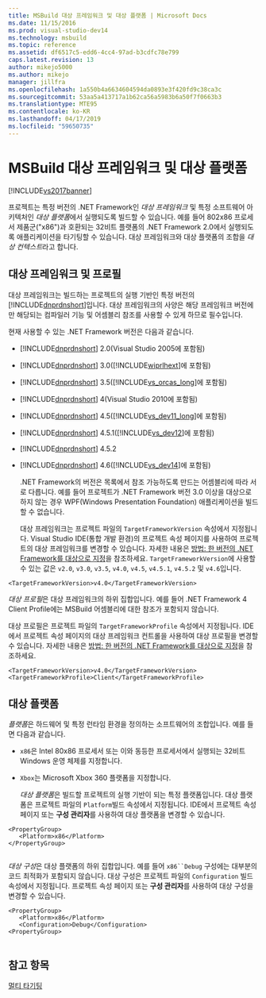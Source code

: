 ```yaml
---
title: MSBuild 대상 프레임워크 및 대상 플랫폼 | Microsoft Docs
ms.date: 11/15/2016
ms.prod: visual-studio-dev14
ms.technology: msbuild
ms.topic: reference
ms.assetid: df6517c5-edd6-4cc4-97ad-b3cdfc78e799
caps.latest.revision: 13
author: mikejo5000
ms.author: mikejo
manager: jillfra
ms.openlocfilehash: 1a550b4a6634604594da0893e3f420fd9c38ca3c
ms.sourcegitcommit: 53aa5a413717a1b62ca56a5983b6a50f7f0663b3
ms.translationtype: MTE95
ms.contentlocale: ko-KR
ms.lasthandoff: 04/17/2019
ms.locfileid: "59650735"
---
```

# <a name="msbuild-target-framework-and-target-platform"></a>MSBuild 대상 프레임워크 및 대상 플랫폼
[!INCLUDE[vs2017banner](../includes/vs2017banner.md)]

프로젝트는 특정 버전의 .NET Framework인 *대상 프레임워크* 및 특정 소프트웨어 아키텍처인 *대상 플랫폼*에서 실행되도록 빌드할 수 있습니다.  예를 들어 802x86 프로세서 제품군("x86")과 호환되는 32비트 플랫폼의 .NET Framework 2.0에서 실행되도록 애플리케이션을 타기팅할 수 있습니다. 대상 프레임워크와 대상 플랫폼의 조합을 *대상 컨텍스트*라고 합니다.  
  
## <a name="target-framework-and-profile"></a>대상 프레임워크 및 프로필  
 대상 프레임워크는 빌드하는 프로젝트의 실행 기반인 특정 버전의 [!INCLUDE[dnprdnshort](../includes/dnprdnshort-md.md)]입니다. 대상 프레임워크의 사양은 해당 프레임워크 버전에만 해당되는 컴파일러 기능 및 어셈블리 참조를 사용할 수 있게 하므로 필수입니다.  
  
 현재 사용할 수 있는 .NET Framework 버전은 다음과 같습니다.  
  
- [!INCLUDE[dnprdnshort](../includes/dnprdnshort-md.md)] 2.0(Visual Studio 2005에 포함됨)  
  
- [!INCLUDE[dnprdnshort](../includes/dnprdnshort-md.md)] 3.0([!INCLUDE[wiprlhext](../includes/wiprlhext-md.md)]에 포함됨)  
  
- [!INCLUDE[dnprdnshort](../includes/dnprdnshort-md.md)] 3.5([!INCLUDE[vs_orcas_long](../includes/vs-orcas-long-md.md)]에 포함됨)  
  
- [!INCLUDE[dnprdnshort](../includes/dnprdnshort-md.md)] 4(Visual Studio 2010에 포함됨)  
  
- [!INCLUDE[dnprdnshort](../includes/dnprdnshort-md.md)] 4.5([!INCLUDE[vs_dev11_long](../includes/vs-dev11-long-md.md)]에 포함됨)  
  
- [!INCLUDE[dnprdnshort](../includes/dnprdnshort-md.md)] 4.5.1([!INCLUDE[vs_dev12](../includes/vs-dev12-md.md)]에 포함됨)  
  
- [!INCLUDE[dnprdnshort](../includes/dnprdnshort-md.md)] 4.5.2  
  
- [!INCLUDE[dnprdnshort](../includes/dnprdnshort-md.md)] 4.6([!INCLUDE[vs_dev14](../includes/vs-dev14-md.md)]에 포함됨)  
  
  .NET Framework의 버전은 목록에서 참조 가능하도록 만드는 어셈블리에 따라 서로 다릅니다. 예를 들어 프로젝트가 .NET Framework 버전 3.0 이상을 대상으로 하지 않는 경우 WPF(Windows Presentation Foundation) 애플리케이션을 빌드할 수 없습니다.  
  
  대상 프레임워크는 프로젝트 파일의 `TargetFrameworkVersion` 속성에서 지정됩니다. Visual Studio IDE(통합 개발 환경)의 프로젝트 속성 페이지를 사용하여 프로젝트의 대상 프레임워크를 변경할 수 있습니다. 자세한 내용은 [방법: 한 버전의 .NET Framework를 대상으로 지정](../ide/how-to-target-a-version-of-the-dotnet-framework.md)을 참조하세요. `TargetFrameworkVersion`에 사용할 수 있는 값은 `v2.0`, `v3.0`, `v3.5`, `v4.0`, `v4.5`, `v4.5.1`, `v4.5.2` 및 `v4.6`입니다.  
  
```  
<TargetFrameworkVersion>v4.0</TargetFrameworkVersion>  
```  
  
 *대상 프로필*은 대상 프레임워크의 하위 집합입니다. 예를 들어 .NET Framework 4 Client Profile에는 MSBuild 어셈블리에 대한 참조가 포함되지 않습니다.  
  
 대상 프로필은 프로젝트 파일의 `TargetFrameworkProfile` 속성에서 지정됩니다. IDE에서 프로젝트 속성 페이지의 대상 프레임워크 컨트롤을 사용하여 대상 프로필을 변경할 수 있습니다. 자세한 내용은 [방법: 한 버전의 .NET Framework를 대상으로 지정](../ide/how-to-target-a-version-of-the-dotnet-framework.md)을 참조하세요.  
  
```  
<TargetFrameworkVersion>v4.0</TargetFrameworkVersion>  
<TargetFrameworkProfile>Client</TargetFrameworkProfile>  
```  
  
## <a name="target-platform"></a>대상 플랫폼  
 *플랫폼*은 하드웨어 및 특정 런타임 환경을 정의하는 소프트웨어의 조합입니다. 예를 들면 다음과 같습니다.  
  
- `x86`은 Intel 80x86 프로세서 또는 이와 동등한 프로세서에서 실행되는 32비트 Windows 운영 체제를 지정합니다.  
  
- `Xbox`는 Microsoft Xbox 360 플랫폼을 지정합니다.  
  
  *대상 플랫폼*은 빌드할 프로젝트의 실행 기반이 되는 특정 플랫폼입니다. 대상 플랫폼은 프로젝트 파일의 `Platform`빌드 속성에서 지정됩니다. IDE에서 프로젝트 속성 페이지 또는 **구성 관리자**를 사용하여 대상 플랫폼을 변경할 수 있습니다.  
  
```  
<PropertyGroup>  
   <Platform>x86</Platform>  
</PropertyGroup>  
  
```  
  
 *대상 구성*은 대상 플랫폼의 하위 집합입니다. 예를 들어 `x86``Debug` 구성에는 대부분의 코드 최적화가 포함되지 않습니다. 대상 구성은 프로젝트 파일의 `Configuration` 빌드 속성에서 지정됩니다. 프로젝트 속성 페이지 또는 **구성 관리자**를 사용하여 대상 구성을 변경할 수 있습니다.  
  
```  
<PropertyGroup>  
   <Platform>x86</Platform>  
   <Configuration>Debug</Configuration>  
<PropertyGroup>  
  
```  
  
## <a name="see-also"></a>참고 항목  
 [멀티 타기팅](../msbuild/msbuild-multitargeting-overview.md)
